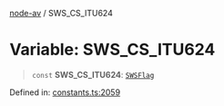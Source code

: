 [node-av](../globals.md) / SWS\_CS\_ITU624

# Variable: SWS\_CS\_ITU624

> `const` **SWS\_CS\_ITU624**: [`SWSFlag`](../type-aliases/SWSFlag.md)

Defined in: [constants.ts:2059](https://github.com/seydx/av/blob/f8631fc881b394300b1479f511d55cf1c370a87f/src/constants/constants.ts#L2059)
